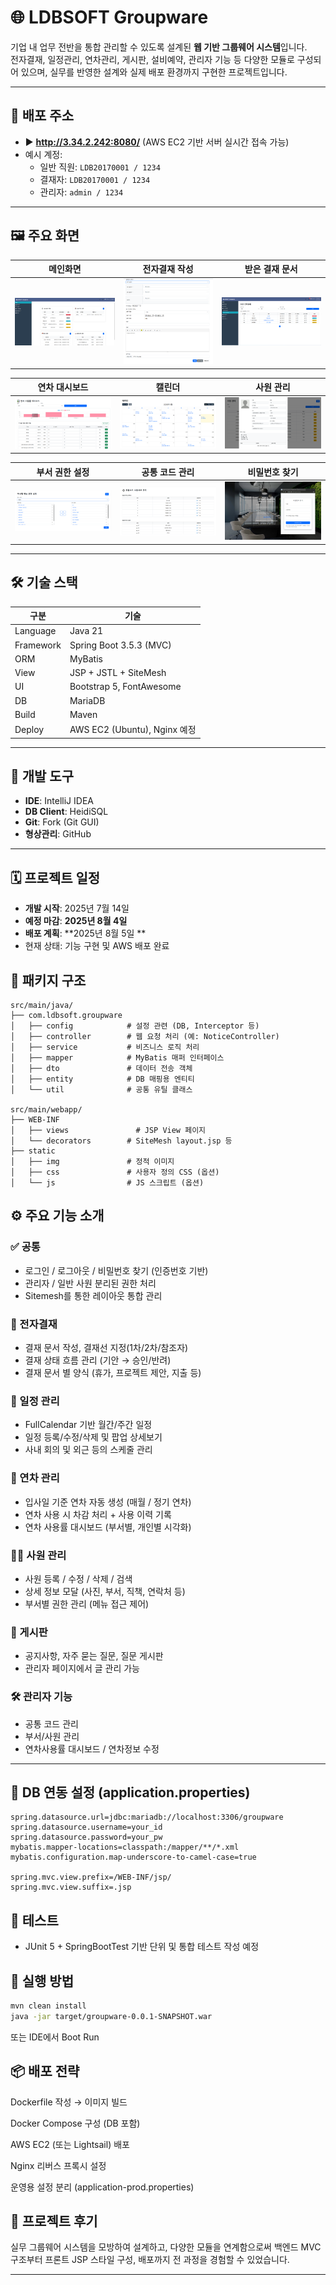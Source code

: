 # 🌐 LDBSOFT Groupware

기업 내 업무 전반을 통합 관리할 수 있도록 설계된 **웹 기반 그룹웨어 시스템**입니다.  
전자결재, 일정관리, 연차관리, 게시판, 설비예약, 관리자 기능 등 다양한 모듈로 구성되어 있으며, 실무를 반영한 설계와 실제 배포 환경까지 구현한 프로젝트입니다.

---

## 📌 배포 주소

- ▶️ **http://3.34.2.242:8080/** (AWS EC2 기반 서버 실시간 접속 가능)
- 예시 계정:
  - 일반 직원: `LDB20170001 / 1234`
  - 결재자: `LDB20170001 / 1234`
  - 관리자: `admin / 1234`

---

## 🖼️ 주요 화면

| 메인화면 | 전자결재 작성 | 받은 결재 문서 |
|----------|---------------|----------------|
| ![](./screenshots/main.png) | ![](./screenshots/approval-write.png) | ![](./screenshots/approval-list.png) |

| 연차 대시보드 | 캘린더 | 사원 관리 |
|----------------|------------------|------------|
| ![](./screenshots/leave-dashboard.png) | ![](./screenshots/calendar.png) | ![](./screenshots/employee.png) |

| 부서 권한 설정 | 공통 코드 관리 | 비밀번호 찾기 |
|----------------|------------------|----------------|
| ![](./screenshots/auth-setting.png) | ![](./screenshots/common-code.png) | ![](./screenshots/pw-find.png) |


---

## 🛠 기술 스택

| 구분 | 기술 |
|------|------|
| Language | Java 21 |
| Framework | Spring Boot 3.5.3 (MVC) |
| ORM | MyBatis |
| View | JSP + JSTL + SiteMesh |
| UI | Bootstrap 5, FontAwesome |
| DB | MariaDB |
| Build | Maven |
| Deploy | AWS EC2 (Ubuntu), Nginx 예정 |

---

## 🧰 개발 도구

- **IDE**: IntelliJ IDEA
- **DB Client**: HeidiSQL
- **Git**: Fork (Git GUI)
- **형상관리**: GitHub

---

## 🗓️ 프로젝트 일정

* **개발 시작**: 2025년 7월 14일
* **예정 마감**: **2025년 8월 4일**
* **배포 계획**: **2025년 8월 5일 **
* 현재 상태: 기능 구현 및 AWS 배포 완료
  

## 📁 패키지 구조

```
src/main/java/
├── com.ldbsoft.groupware
│   ├── config            # 설정 관련 (DB, Interceptor 등)
│   ├── controller        # 웹 요청 처리 (예: NoticeController)
│   ├── service           # 비즈니스 로직 처리
│   ├── mapper            # MyBatis 매퍼 인터페이스
│   ├── dto               # 데이터 전송 객체
│   ├── entity            # DB 매핑용 엔티티
│   └── util              # 공통 유틸 클래스

src/main/webapp/
├── WEB-INF
│   ├── views               # JSP View 페이지
│   └── decorators        # SiteMesh layout.jsp 등
├── static
│   ├── img               # 정적 이미지
│   ├── css               # 사용자 정의 CSS (옵션)
│   └── js                # JS 스크립트 (옵션)
```

## ⚙ 주요 기능 소개

### ✅ 공통
- 로그인 / 로그아웃 / 비밀번호 찾기 (인증번호 기반)
- 관리자 / 일반 사원 분리된 권한 처리
- Sitemesh를 통한 레이아웃 통합 관리

### 📄 전자결재
- 결재 문서 작성, 결재선 지정(1차/2차/참조자)
- 결재 상태 흐름 관리 (기안 → 승인/반려)
- 결재 문서 별 양식 (휴가, 프로젝트 제안, 지출 등)

### 📆 일정 관리
- FullCalendar 기반 월간/주간 일정
- 일정 등록/수정/삭제 및 팝업 상세보기
- 사내 회의 및 외근 등의 스케줄 관리

### 🌴 연차 관리
- 입사일 기준 연차 자동 생성 (매월 / 정기 연차)
- 연차 사용 시 차감 처리 + 사용 이력 기록
- 연차 사용률 대시보드 (부서별, 개인별 시각화)

### 🧑‍💼 사원 관리
- 사원 등록 / 수정 / 삭제 / 검색
- 상세 정보 모달 (사진, 부서, 직책, 연락처 등)
- 부서별 권한 관리 (메뉴 접근 제어)

### 📢 게시판
- 공지사항, 자주 묻는 질문, 질문 게시판
- 관리자 페이지에서 글 관리 가능

### 🛠 관리자 기능
- 공통 코드 관리
- 부서/사원 관리
- 연차사용률 대시보드 / 연차정보 수정

---

## 🧪 DB 연동 설정 (application.properties)

```properties
spring.datasource.url=jdbc:mariadb://localhost:3306/groupware
spring.datasource.username=your_id
spring.datasource.password=your_pw
mybatis.mapper-locations=classpath:/mapper/**/*.xml
mybatis.configuration.map-underscore-to-camel-case=true

spring.mvc.view.prefix=/WEB-INF/jsp/
spring.mvc.view.suffix=.jsp
```

## 🧪 테스트

* JUnit 5 + SpringBootTest 기반 단위 및 통합 테스트 작성 예정

## 🚀 실행 방법

```bash
mvn clean install
java -jar target/groupware-0.0.1-SNAPSHOT.war
```

또는 IDE에서 Boot Run

## 📦 배포 전략
Dockerfile 작성 → 이미지 빌드

Docker Compose 구성 (DB 포함)

AWS EC2 (또는 Lightsail) 배포

Nginx 리버스 프록시 설정

운영용 설정 분리 (application-prod.properties)

## 🙌 프로젝트 후기

실무 그룹웨어 시스템을 모방하여 설계하고, 다양한 모듈을 연계함으로써
백엔드 MVC 구조부터 프론트 JSP 스타일 구성, 배포까지 전 과정을 경험할 수 있었습니다.

---




